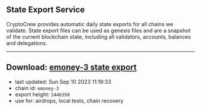 ## State Export Service
CryptoCrew provides automatic daily state exports for all chains we validate. State export files can be used as genesis files and are a snapshot of the current blockchain state, including all validators, accounts, balances and delegations.

---
**Download: [emoney-3 state export](https://dl.ccvalidators.com/SERVICE/emoney/emoney-3_export_2446350.json)**
---

- last updated: Sun Sep 10 2023 11:19:33
- chain id: `emoney-3`
- export height: `2446350`
- use for: airdrops, local tests, chain recovery
